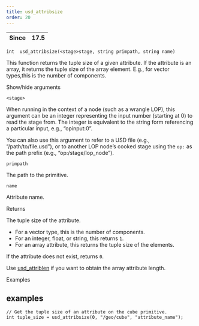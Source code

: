 ```yaml
---
title: usd_attribsize
order: 20
---
```

| Since | 17.5 |
| --- | --- |

`int  usd_attribsize(<stage>stage, string primpath, string name)`

This function returns the tuple size of a given attribute. If the attribute is an array, it returns the tuple size of the array element. E.g., for vector types,this is the number of components.

Show/hide arguments

`<stage>`

When running in the context of a node (such as a wrangle LOP), this argument can be an integer representing the input number (starting at 0) to read the stage from. The integer is equivalent to the string form referencing a particular input, e.g., “opinput:0”.

You can also use this argument to refer to a USD file (e.g., “/path/to/file.usd”), or to another LOP node’s cooked stage using the `op:` as the path prefix (e.g., “op:/stage/lop_node”).

`primpath`

The path to the primitive.

`name`

Attribute name.

Returns

The tuple size of the attribute.

- For a vector type, this is the number of components.
- For an integer, float, or string, this returns `1`.
- For an array attribute, this returns the tuple size of the elements.

If the attribute does not exist, returns `0`.

Use [usd_attriblen](usd_attriblen.html "Returns the length of the array attribute.") if you want to obtain the array attribute length.

Examples

## examples

```vex
// Get the tuple size of an attribute on the cube primitive.
int tuple_size = usd_attribsize(0, "/geo/cube", "attribute_name");

```
